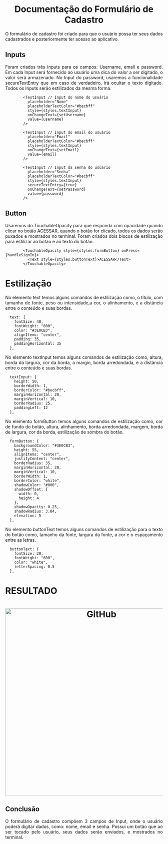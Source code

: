 <h1 align="center"> Documentação do Formulário de Cadastro</h1>

<p align="justify"> O formulário de cadastro foi criado para que o usuário possa ter seus dados cadastrados e posteriormente ter acesso ao aplicativo.</p>

<h2> Inputs</h2>
<p align="justify"> Foram criados três Inputs para os campos: Username, email e password. Em cada Input será fornecido ao usuário uma dica do valor a ser digitado, o valor será armazenado. No Input do password, usaremos a funcionalidade secureTextEntry que em caso de verdadeiro, irá ocultar o texto digitado. Todos os Inputs serão estilizados da mesma forma.</p>

```
        <TextInput // Input do nome do usuário
          placeholder="Nome"
          placeholderTextColor="#becbff"
          style={styles.textInput}
          onChangeText={setUsername}
          value={username}
        />

        <TextInput // Input do email do usuário
          placeholder="Email"
          placeholderTextColor="#becbff"
          style={styles.textInput}
          onChangeText={setEmail}
          value={email}
        />

        <TextInput // Input da senha do usúario
          placeholder="Senha"
          placeholderTextColor="#becbff"
          style={styles.textInput}
          secureTextEntry={true}
          onChangeText={setPassword}
          value={password}
        />
```

<h2> Button </h2>
<p align="justify"> Usaremos do TouchableOpacity para que responda com opacidade quando clicar no botão ACESSAR, quando o botão for clicado, todos os dados serão puxados e mostrados no terminal. Foram criados dois blocos de estilização para estilizar ao botão e ao texto do botão.</p>

```
        <TouchableOpacity style={styles.formButton} onPress={handleSignIn}>
          <Text style={styles.buttonText}>ACESSAR</Text>
        </TouchableOpacity>
```

<h1>Estilização</h1>
<p align="justify"> No elemento text temos alguns comandos de estilização como, o título, com tamanho de fonte, peso ou intensidade,a cor, o alinhamento, e a distância entre o conteúdo e suas bordas.</P>

```
  text: {
    fontSize: 40,
    fontWeight: "800", 
    color: "#3E0CB3",
    alignItems: "center", 
    padding: 35,
    paddingHorizontal: 35
  },
```
<p align="justify"> No elemento textInput temos alguns comandos de estilização como, altura, borda da largura, cor da borda, a margin, borda arredondada, e a distância entre o conteúdo e suas bordas.</p>

```
  textInput: {
    height: 50,
    borderWidth: 1,
    borderColor: "#becbff",
    marginHorizontal: 20,
    marginVertical: 10,
    borderRadius: 25,
    paddingLeft: 12
  },
```

<p align="justify"> No elemento formButton temos alguns comandos de estilização como, cor de fundo do botão, altura, alinhamento, borda arredondada, margem, borda de largura, cor da borda, estilização de sombra do botão.</p>

```
  formButton: {
    backgroundColor: "#3E0CB3",
    height: 55,
    alignItems: "center",
    justifyContent: "center",
    borderRadius: 35,
    marginHorizontal: 20,
    marginVertical: 10,
    borderWidth: 1,
    borderColor: "white",
    shadowColor: "#000", 
    shadowOffset: {
      width: 0,
      height: 4
    },
    shadowOpacity: 0.25,
    shadowRadius: 3.84,
    elevation: 5
  },
```
<p align="justify">No elemento buttonText temos alguns comandos de estilização para o texto do botão como, tamanho da fonte, largura da fonte, a cor e o espaçamento entre as letras.</p>

``` 
  buttonText: {
    fontSize: 20,
    fontWeight: "600",
    color: "white",
    letterSpacing: 0.5
  },
```
<h1>RESULTADO<h1>
<div align="center">
<img alt="GitHub" src="https://user-images.githubusercontent.com/128649731/230917743-5243b631-d5f5-4ca4-93ca-b6f3132c2e42.jpg" height=600>
</div>

<h2>Conclusão</h2>
<p align="justify"> O formulário de cadastro compõem 3 campos de Input, onde o usuário poderá digitar dados, como: nome, email e senha. Possui um botão que ao ser tocado pelo usuário, seus dados serão enviados, e mostrados no terminal.</p>

